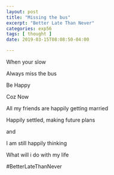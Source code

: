 ```yaml
---
layout: post
title: "Missing the bus"
excerpt: "Better Late Than Never"
categories: exp56
tags: [ thought ]
date: 2019-03-15T08:08:50-04:00

---
```


When your slow

Always miss the bus

Be Happy

Coz Now

All my friends are happily getting married

Happily settled, making future plans

and

I am still happily thinking

What will i do with my life

#BetterLateThanNever 
